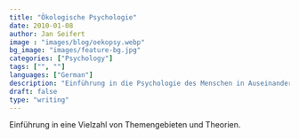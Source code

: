 ```yaml
---
title: "Ökologische Psychologie"
date: 2010-01-08
author: Jan Seifert
image : "images/blog/oekopsy.webp"
bg_image: "images/feature-bg.jpg"
categories: ["Psychology"]
tags: ["", ""]
languages: ["German"]
description: "Einführung in die Psychologie des Menschen in Auseinandersetzung mit seiner Umgebung"
draft: false
type: "writing"
---
```



Einführung in eine Vielzahl von Themengebieten und Theorien. </p>
